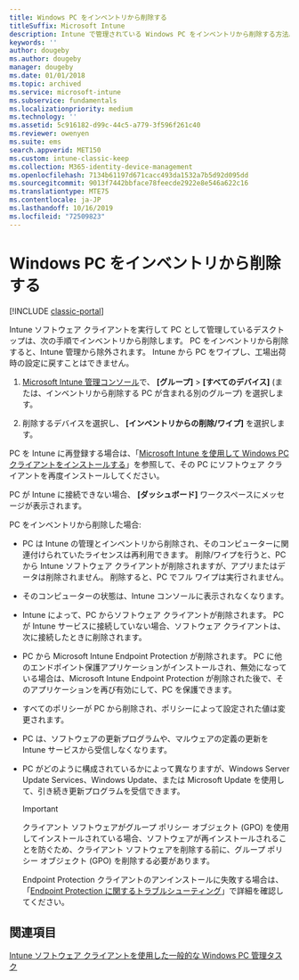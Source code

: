 ```yaml
---
title: Windows PC をインベントリから削除する
titleSuffix: Microsoft Intune
description: Intune で管理されている Windows PC をインベントリから削除する方法。
keywords: ''
author: dougeby
ms.author: dougeby
manager: dougeby
ms.date: 01/01/2018
ms.topic: archived
ms.service: microsoft-intune
ms.subservice: fundamentals
ms.localizationpriority: medium
ms.technology: ''
ms.assetid: 5c916182-d99c-44c5-a779-3f596f261c40
ms.reviewer: owenyen
ms.suite: ems
search.appverid: MET150
ms.custom: intune-classic-keep
ms.collection: M365-identity-device-management
ms.openlocfilehash: 7134b61197d671cacc493da1532a7b5d92d095dd
ms.sourcegitcommit: 9013f7442bbface78feecde2922e8e546a622c16
ms.translationtype: MTE75
ms.contentlocale: ja-JP
ms.lasthandoff: 10/16/2019
ms.locfileid: "72509823"
---
```

# <a name="retire-a-windows-pc"></a>Windows PC をインベントリから削除する

[!INCLUDE [classic-portal](../includes/classic-portal.md)]

Intune ソフトウェア クライアントを実行して PC として管理しているデスクトップは、次の手順でインベントリから削除します。 PC をインベントリから削除すると、Intune 管理から除外されます。 Intune から PC をワイプし、工場出荷時の設定に戻すことはできません。

1. [Microsoft Intune 管理コンソール](https://manage.microsoft.com/)で、 **[グループ]** &gt; **[すべてのデバイス]** (または、インベントリから削除する PC が含まれる別のグループ) を選択します。

2. 削除するデバイスを選択し、 **[インベントリからの削除/ワイプ]** を選択します。

PC を Intune に再登録する場合は、「[Microsoft Intune を使用して Windows PC クライアントをインストールする](../install-the-windows-pc-client-with-microsoft-intune.md)」を参照して、その PC にソフトウェア クライアントを再度インストールしてください。

PC が Intune に接続できない場合、 **[ダッシュボード]** ワークスペースにメッセージが表示されます。

PC をインベントリから削除した場合:

- PC は Intune の管理とインベントリから削除され、そのコンピューターに関連付けられていたライセンスは再利用できます。 削除/ワイプを行うと、PC から Intune ソフトウェア クライアントが削除されますが、アプリまたはデータは削除されません。 削除すると、PC でフル ワイプは実行されません。

- そのコンピューターの状態は、Intune コンソールに表示されなくなります。

- Intune によって、PC からソフトウェア クライアントが削除されます。 PC が Intune サービスに接続していない場合、ソフトウェア クライアントは、次に接続したときに削除されます。

- PC から Microsoft Intune Endpoint Protection が削除されます。 PC に他のエンドポイント保護アプリケーションがインストールされ、無効になっている場合は、Microsoft Intune Endpoint Protection が削除された後で、そのアプリケーションを再び有効にして、PC を保護できます。

- すべてのポリシーが PC から削除され、ポリシーによって設定された値は変更されます。

- PC は、ソフトウェアの更新プログラムや、マルウェアの定義の更新を Intune サービスから受信しなくなります。

- PC がどのように構成されているかによって異なりますが、Windows Server Update Services、Windows Update、または Microsoft Update を使用して、引き続き更新プログラムを受信できます。

    > [!IMPORTANT]
    > クライアント ソフトウェアがグループ ポリシー オブジェクト (GPO) を使用してインストールされている場合、ソフトウェアが再インストールされることを防ぐため、クライアント ソフトウェアを削除する前に、グループ ポリシー オブジェクト (GPO) を削除する必要があります。

    Endpoint Protection クライアントのアンインストールに失敗する場合は、「[Endpoint Protection に関するトラブルシューティング](/intune/troubleshoot-endpoint-protection-in-microsoft-intune)」で詳細を確認してください。

## <a name="see-also"></a>関連項目

[Intune ソフトウェア クライアントを使用した一般的な Windows PC 管理タスク](common-windows-pc-management-tasks-with-the-microsoft-intune-computer-client.md)
